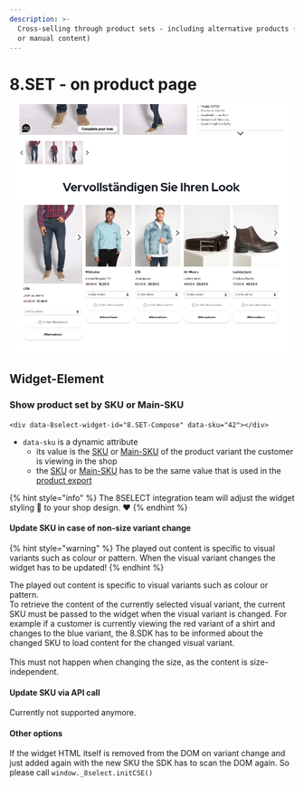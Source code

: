 ```yaml
---
description: >-
  Cross-selling through product sets - including alternative products (automatic
  or manual content)
---
```


# 8.SET - on product page

![8.SET Compose using bar layout and alternative products](../.gitbook/assets/8-set-compose.png)

## Widget-Element

### **Show product set by SKU or Main-SKU**

```markup
<div data-8select-widget-id="8.SET-Compose" data-sku="42"></div>
```

* `data-sku` is a dynamic attribute
  * its value is the [SKU](../product-export/base-data/details.md#sku-sku) or [Main-SKU](../product-export/base-data/details.md#main-sku-main-sku) of the product variant the customer is viewing in the shop
  * the [SKU](../product-export/base-data/details.md#sku-sku) or [Main-SKU](../product-export/base-data/details.md#main-sku-main-sku) has to be the same value that is used in the [product export](../integration/produkt-export.md)

{% hint style="info" %}
The 8SELECT integration team will adjust the widget styling 🎨 to your shop design. ❤️&#x20;
{% endhint %}

#### Update SKU in case of non-size variant change

{% hint style="warning" %}
The played out content is specific to visual variants such as colour or pattern. When the visual variant changes the widget has to be updated!
{% endhint %}

The played out content is specific to visual variants such as colour or pattern. \
To retrieve the content of the currently selected visual variant, the current SKU must be passed to the widget when the visual variant is changed. For example if a customer is currently viewing the red variant of a shirt and changes to the blue variant, the 8.SDK has to be informed about the changed SKU to load content for the changed visual variant.\
\
This must not happen when changing the size, as the content is size-independent.

#### Update SKU via API call

Currently not supported anymore.

#### Other options

If the widget HTML itself is removed from the DOM on variant change and just added again with the new SKU the SDK has to scan the DOM again. So please call `window._8select.initCSE()`
